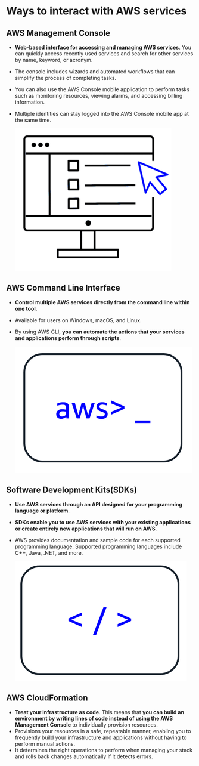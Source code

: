 # Ways to interact with AWS services

## AWS Management Console
- **Web-based interface for accessing and managing AWS services**. You can quickly access recently used services and search for other services by name, keyword, or acronym. 
- The console includes wizards and automated workflows that can simplify the process of completing tasks.
- You can also use the AWS Console mobile application to perform tasks such as monitoring resources, viewing alarms, and accessing billing information. 
- Multiple identities can stay logged into the AWS Console mobile app at the same time.

	![aws_management_console](../img/aws_management_console.png)

## AWS Command Line Interface
- **Control multiple AWS services directly from the command line within one tool**. 
- Available for users on Windows, macOS, and Linux.
- By using AWS CLI, **you can automate the actions that your services and applications perform through scripts**.

	![aws_command_line_interface](../img/aws_command_line_interface.png)

## Software Development Kits(SDKs)
- **Use AWS services through an API designed for your programming language or platform**. 
- **SDKs enable you to use AWS services with your existing applications or create entirely new applications that will run on AWS**.
- AWS provides documentation and sample code for each supported programming language. Supported programming languages include C++, Java, .NET, and more.

	![sdks](../img/sdks.png)


## AWS CloudFormation
- **Treat your infrastructure as code**. This means that **you can build an environment by writing lines of code instead of using the AWS Management Console** to individually provision resources.
- Provisions your resources in a safe, repeatable manner, enabling you to frequently build your infrastructure and applications without having to perform manual actions.
- It determines the right operations to perform when managing your stack and rolls back changes automatically if it detects errors.